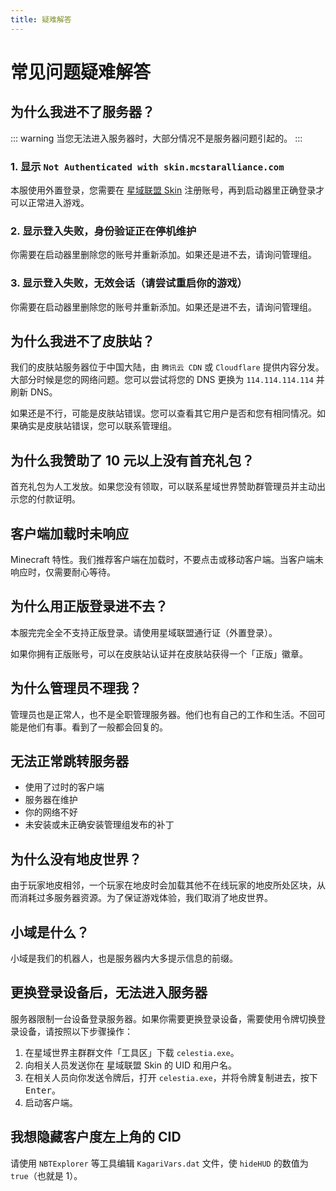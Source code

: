 ```yaml
---
title: 疑难解答
---
```


# 常见问题疑难解答

## 为什么我进不了服务器？
::: warning
当您无法进入服务器时，大部分情况不是服务器问题引起的。
:::

### 1. 显示 `Not Authenticated with skin.mcstaralliance.com`
本服使用外置登录，您需要在 [星域联盟 Skin](https://skin.mcstaralliance.com) 注册账号，再到启动器里正确登录才可以正常进入游戏。

### 2. 显示登入失败，身份验证正在停机维护
你需要在启动器里删除您的账号并重新添加。如果还是进不去，请询问管理组。

### 3. 显示登入失败，无效会话（请尝试重启你的游戏）

你需要在启动器里删除您的账号并重新添加。如果还是进不去，请询问管理组。

## 为什么我进不了皮肤站？

我们的皮肤站服务器位于中国大陆，由 `腾讯云 CDN` 或 `Cloudflare` 提供内容分发。大部分时候是您的网络问题。您可以尝试将您的 DNS 更换为 `114.114.114.114` 并刷新 DNS。

如果还是不行，可能是皮肤站错误。您可以查看其它用户是否和您有相同情况。如果确实是皮肤站错误，您可以联系管理组。

## 为什么我赞助了 10 元以上没有首充礼包？

首充礼包为人工发放。如果您没有领取，可以联系星域世界赞助群管理员并主动出示您的付款证明。

## 客户端加载时未响应

Minecraft 特性。我们推荐客户端在加载时，不要点击或移动客户端。当客户端未响应时，仅需要耐心等待。

## 为什么用正版登录进不去？

本服完完全全不支持正版登录。请使用星域联盟通行证（外置登录）。

如果你拥有正版账号，可以在皮肤站认证并在皮肤站获得一个「正版」徽章。

## 为什么管理员不理我？

管理员也是正常人，也不是全职管理服务器。他们也有自己的工作和生活。不回可能是他们有事。看到了一般都会回复的。

## 无法正常跳转服务器

- 使用了过时的客户端
- 服务器在维护
- 你的网络不好
- 未安装或未正确安装管理组发布的补丁

## 为什么没有地皮世界？

由于玩家地皮相邻，一个玩家在地皮时会加载其他不在线玩家的地皮所处区块，从而消耗过多服务器资源。为了保证游戏体验，我们取消了地皮世界。

## 小域是什么？

小域是我们的机器人，也是服务器内大多提示信息的前缀。

## 更换登录设备后，无法进入服务器

服务器限制一台设备登录服务器。如果你需要更换登录设备，需要使用令牌切换登录设备，请按照以下步骤操作：

1. 在星域世界主群群文件「工具区」下载 `celestia.exe`。
2. 向相关人员发送你在 星域联盟 Skin 的 UID 和用户名。
3. 在相关人员向你发送令牌后，打开 `celestia.exe`，并将令牌复制进去，按下 <kbd>Enter</kbd>。
4. 启动客户端。

## 我想隐藏客户度左上角的 CID

请使用 `NBTExplorer` 等工具编辑 `KagariVars.dat` 文件，使 `hideHUD` 的数值为 `true`（也就是 1）。


